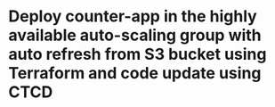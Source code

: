 # Deploy counter-app in the highly available auto-scaling group with auto refresh from S3 bucket using Terraform and code update using CTCD  

